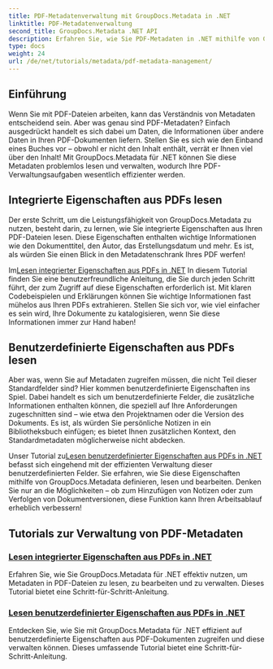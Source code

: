 ```yaml
---
title: PDF-Metadatenverwaltung mit GroupDocs.Metadata in .NET
linktitle: PDF-Metadatenverwaltung
second_title: GroupDocs.Metadata .NET API
description: Erfahren Sie, wie Sie PDF-Metadaten in .NET mithilfe von GroupDocs.Metadata effizient verwalten. Dieser umfassende Leitfaden behandelt alles vom Hinzufügen, Bearbeiten und Extrahieren von Metadaten bis hin zu Best Practices für die nahtlose Implementierung in Ihre .NET-Anwendungen.
type: docs
weight: 24
url: /de/net/tutorials/metadata/pdf-metadata-management/
---
```

## Einführung

Wenn Sie mit PDF-Dateien arbeiten, kann das Verständnis von Metadaten entscheidend sein. Aber was genau sind PDF-Metadaten? Einfach ausgedrückt handelt es sich dabei um Daten, die Informationen über andere Daten in Ihren PDF-Dokumenten liefern. Stellen Sie es sich wie den Einband eines Buches vor – obwohl er nicht den Inhalt enthält, verrät er Ihnen viel über den Inhalt! Mit GroupDocs.Metadata für .NET können Sie diese Metadaten problemlos lesen und verwalten, wodurch Ihre PDF-Verwaltungsaufgaben wesentlich effizienter werden.

## Integrierte Eigenschaften aus PDFs lesen

Der erste Schritt, um die Leistungsfähigkeit von GroupDocs.Metadata zu nutzen, besteht darin, zu lernen, wie Sie integrierte Eigenschaften aus Ihren PDF-Dateien lesen. Diese Eigenschaften enthalten wichtige Informationen wie den Dokumenttitel, den Autor, das Erstellungsdatum und mehr. Es ist, als würden Sie einen Blick in den Metadatenschrank Ihres PDF werfen!

 Im[Lesen integrierter Eigenschaften aus PDFs in .NET](./reading-built-in-properties-from-pdf/) In diesem Tutorial finden Sie eine benutzerfreundliche Anleitung, die Sie durch jeden Schritt führt, der zum Zugriff auf diese Eigenschaften erforderlich ist. Mit klaren Codebeispielen und Erklärungen können Sie wichtige Informationen fast mühelos aus Ihren PDFs extrahieren. Stellen Sie sich vor, wie viel einfacher es sein wird, Ihre Dokumente zu katalogisieren, wenn Sie diese Informationen immer zur Hand haben!

## Benutzerdefinierte Eigenschaften aus PDFs lesen

Aber was, wenn Sie auf Metadaten zugreifen müssen, die nicht Teil dieser Standardfelder sind? Hier kommen benutzerdefinierte Eigenschaften ins Spiel. Dabei handelt es sich um benutzerdefinierte Felder, die zusätzliche Informationen enthalten können, die speziell auf Ihre Anforderungen zugeschnitten sind – wie etwa den Projektnamen oder die Version des Dokuments. Es ist, als würden Sie persönliche Notizen in ein Bibliotheksbuch einfügen; es bietet Ihnen zusätzlichen Kontext, den Standardmetadaten möglicherweise nicht abdecken.

 Unser Tutorial zu[Lesen benutzerdefinierter Eigenschaften aus PDFs in .NET](./reading-custom-properties-from-pdf/) befasst sich eingehend mit der effizienten Verwaltung dieser benutzerdefinierten Felder. Sie erfahren, wie Sie diese Eigenschaften mithilfe von GroupDocs.Metadata definieren, lesen und bearbeiten. Denken Sie nur an die Möglichkeiten – ob zum Hinzufügen von Notizen oder zum Verfolgen von Dokumentversionen, diese Funktion kann Ihren Arbeitsablauf erheblich verbessern!

## Tutorials zur Verwaltung von PDF-Metadaten
### [Lesen integrierter Eigenschaften aus PDFs in .NET](./reading-built-in-properties-from-pdf/)
Erfahren Sie, wie Sie GroupDocs.Metadata für .NET effektiv nutzen, um Metadaten in PDF-Dateien zu lesen, zu bearbeiten und zu verwalten. Dieses Tutorial bietet eine Schritt-für-Schritt-Anleitung.
### [Lesen benutzerdefinierter Eigenschaften aus PDFs in .NET](./reading-custom-properties-from-pdf/)
Entdecken Sie, wie Sie mit GroupDocs.Metadata für .NET effizient auf benutzerdefinierte Eigenschaften aus PDF-Dokumenten zugreifen und diese verwalten können. Dieses umfassende Tutorial bietet eine Schritt-für-Schritt-Anleitung.